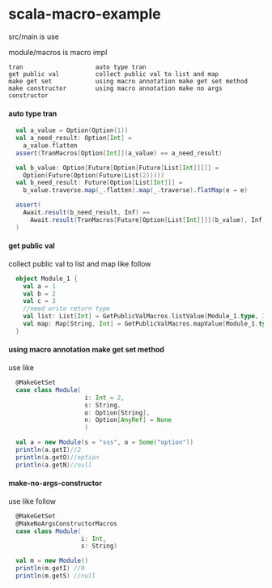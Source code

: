# scala-macro-example
src/main is use

module/macros is macro impl
```
tran                    auto type tran
get public val          collect public val to list and map
make get set            using macro annotation make get set method 
make constructor        using macro annotation make no args constructor

```
#### auto type tran
```scala
  val a_value = Option(Option(1))
  val a_need_result: Option[Int] =
    a_value.flatten
  assert(TranMacros[Option[Int]](a_value) == a_need_result)

  val b_value: Option[Future[Option[Future[List[Int]]]]] =
    Option(Future(Option(Future(List(2)))))
  val b_need_result: Future[Option[List[Int]]] =
    b_value.traverse.map(_.flatten).map(_.traverse).flatMap(e ⇒ e)

  assert(
    Await.result(b_need_result, Inf) ==
      Await.result(TranMacros[Future[Option[List[Int]]]](b_value), Inf)
  )

```
#### get public val
collect public val to list and map 
like follow
```scala
  object Module_1 {
    val a = 1
    val b = 2
    val c = 3
    //need write return type
    val list: List[Int] = GetPublicValMacros.listValue[Module_1.type, Int]//List(1,2,3)
    val map: Map[String, Int] = GetPublicValMacros.mapValue[Module_1.type, Int]//Map(c -> 3, b -> 2, a -> 1)
  }
```

#### using macro annotation make get set method 
use like
```scala
  @MakeGetSet
  case class Module(
                     i: Int = 2,
                     s: String,
                     o: Option[String],
                     n: Option[AnyRef] = None
                     )

  val a = new Module(s = "sss", o = Some("option"))
  println(a.getI)//2
  println(a.getO)//option
  println(a.getN)//null
```

#### make-no-args-constructor
use like follow 
```scala
  @MakeGetSet
  @MakeNoArgsConstructorMacros
  case class Module(
                    i: Int, 
                    s: String)

  val m = new Module()
  println(m.getI) //0
  println(m.getS) //null
```

